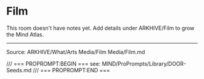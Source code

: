 # Film

This room doesn't have notes yet. Add details under ARKHIVE/Film to grow the Mind Atlas.

---
Source: ARKHIVE/What/Arts Media/Film Media/Film.md

/// === PROPROMPT:BEGIN ===
see: MIND/ProPrompts/Library/DOOR-Seeds.md
/// === PROPROMPT:END ===
